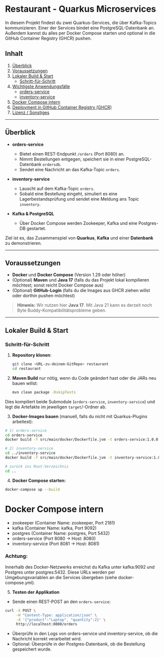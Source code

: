 # Restaurant - Quarkus Microservices

In diesem Projekt findest du zwei Quarkus-Services, die über Kafka-Topics kommunizieren. Einer der Services bindet eine PostgreSQL-Datenbank an. Außerdem kannst du alles per Docker Compose starten und optional in die GitHub Container Registry (GHCR) pushen.

## Inhalt
1. [Überblick](#überblick)
2. [Voraussetzungen](#voraussetzungen)
3. [Lokaler Build & Start](#lokaler-build--start)
    - [Schritt-für-Schritt](#schritt-für-schritt)
4. [Wichtigste Anwendungsfälle](#wichtigste-anwendungsfälle)
    - [orders-service](#orders-service)
    - [inventory-service](#inventory-service)
5. [Docker Compose intern](#docker-compose-intern)
6. [Deployment in GitHub Container Registry (GHCR)](#deployment-in-github-container-registry-ghcr)
7. [Lizenz / Sonstiges](#lizenz--sonstiges)

---

## Überblick

- **orders-service**
    - Bietet einen REST-Endpunkt `/orders` (Port 8080) an.
    - Nimmt Bestellungen entgegen, speichert sie in einer PostgreSQL-Datenbank `ordersdb`.
    - Sendet eine Nachricht an das Kafka-Topic `orders`.

- **inventory-service**
    - Lauscht auf dem Kafka-Topic `orders`.
    - Sobald eine Bestellung eingeht, simuliert es eine Lagerbestandsprüfung und sendet eine Meldung ans Topic `inventory`.

- **Kafka & PostgreSQL**
    - Über Docker Compose werden Zookeeper, Kafka und eine Postgres-DB gestartet.

Ziel ist es, das Zusammenspiel von **Quarkus**, **Kafka** und einer **Datenbank** zu demonstrieren.

---

## Voraussetzungen

- **Docker** und **Docker Compose** (Version 1.29 oder höher)
- (Optional) **Maven** und **Java 17** (falls du das Projekt lokal kompilieren möchtest; sonst reicht Docker Compose aus)
- (Optional) **GitHub-Login** (falls du die Images aus GHCR ziehen willst oder dorthin pushen möchtest)

> **Hinweis:** Wir nutzen hier **Java 17**. Mit Java 21 kann es derzeit noch Byte Buddy-Kompatibilitätsprobleme geben.

---

## Lokaler Build & Start

### Schritt-für-Schritt

1. **Repository klonen**:
   ```bash
   git clone <URL-zu-deinem-GitRepo> restaurant
   cd restaurant
    ```
   
2. **Maven Build** nur nötig, wenn du Code geändert hast oder die JARs neu bauen willst: 
   ```bash
   mvn clean package -DskipTests
   ```
Dies kompiliert beide Submodule (`orders-service`, `inventory-service`) und legt die Artefakte im jeweiligen `target`/-Ordner ab.

3. **Docker-Images bauen** (manuell, falls du nicht mit Quarkus-Plugins arbeitest):
```bash
# 1) orders-service
cd orders-service
docker build -f src/main/docker/Dockerfile.jvm -t orders-service:1.0.0 .

# 2) inventory-service
cd ../inventory-service
docker build -f src/main/docker/Dockerfile.jvm -t inventory-service:1.0.0 .

# zurück ins Root-Verzeichnis
cd ..
```

4. **Docker Compose starten:**
```bash
docker-compose up --build
```

# Docker Compose intern
- zookeeper (Container Name: zookeeper, Port 2181)
- kafka (Container Name: kafka, Port 9092)
- postgres (Container Name: postgres, Port 5432)
- orders-service (Port 8080 -> Host: 8080)
- inventory-service (Port 8081 -> Host: 8081)
### Achtung:
Innerhalb des Docker-Netzwerks erreichst du Kafka unter kafka:9092 und Postgres unter postgres:5432. Diese URLs werden per Umgebungsvariablen an die Services übergeben (siehe docker-compose.yml).

5. **Testen der Applikation**
- Sende einen REST-POST an den ``orders-service``:
```bash
curl -X POST \
     -H "Content-Type: application/json" \
     -d '{"product":"Laptop", "quantity":2}' \
     http://localhost:8080/orders
```
- Überprüfe in den Logs von orders-service und inventory-service, ob die Nachricht korrekt verarbeitet wird.
- Optional: Überprüfe in der Postgres-Datenbank, ob die Bestellung gespeichert wurde.